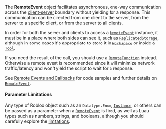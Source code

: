 The **RemoteEvent** object facilitates asynchronous, one-way communication
across the [client-server](https://create.roblox.com/docs/projects/client-server) boundary
without yielding for a response. This communication can be directed from one
client to the server, from the server to a specific client, or from the server
to all clients.

In order for both the server and clients to access a [`RemoteEvent`](https://create.roblox.com/docs/reference/engine/classes/RemoteEvent)
instance, it must be in a place where both sides can see it, such as
[`ReplicatedStorage`](https://create.roblox.com/docs/reference/engine/classes/ReplicatedStorage), although in some cases it's appropriate to store it
in [`Workspace`](https://create.roblox.com/docs/reference/engine/classes/Workspace) or inside a [`Tool`](https://create.roblox.com/docs/reference/engine/classes/Tool).

If you need the result of the call, you should use a [`RemoteFunction`](https://create.roblox.com/docs/reference/engine/classes/RemoteFunction)
instead. Otherwise a remote event is recommended since it will minimize
network traffic/latency and won't yield the script to wait for a response.

See [Remote Events and Callbacks](https://create.roblox.com/docs/scripting/events/remote) for
code samples and further details on [`RemoteEvent`](https://create.roblox.com/docs/reference/engine/classes/RemoteEvent).
#### Parameter Limitations

Any type of Roblox object such as an `Datatype.Enum`, [`Instance`](https://create.roblox.com/docs/reference/engine/classes/Instance), or
others can be passed as a parameter when a [`RemoteEvent`](https://create.roblox.com/docs/reference/engine/classes/RemoteEvent) is fired, as
well as Luau types such as numbers, strings, and booleans, although you should
carefully explore the
[limitations](https://create.roblox.com/docs/scripting/events/remote#argument-limitations).